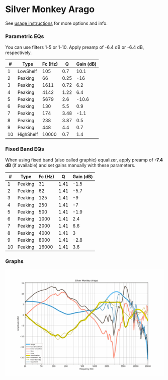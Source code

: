 # Silver Monkey Arago
See [usage instructions](https://github.com/jaakkopasanen/AutoEq#usage) for more options and info.

### Parametric EQs
You can use filters 1-5 or 1-10. Apply preamp of -6.4 dB or -6.4 dB, respectively.

|   # | Type      |   Fc (Hz) |    Q |   Gain (dB) |
|-----|-----------|-----------|------|-------------|
|   1 | LowShelf  |       105 | 0.7  |        10.1 |
|   2 | Peaking   |        66 | 0.25 |       -16   |
|   3 | Peaking   |      1611 | 0.72 |         6.2 |
|   4 | Peaking   |      4142 | 1.22 |         6.4 |
|   5 | Peaking   |      5679 | 2.6  |       -10.6 |
|   6 | Peaking   |       130 | 5.5  |         0.9 |
|   7 | Peaking   |       174 | 3.48 |        -1.1 |
|   8 | Peaking   |       238 | 3.87 |         0.5 |
|   9 | Peaking   |       448 | 4.4  |         0.7 |
|  10 | HighShelf |     10000 | 0.7  |         1.4 |

### Fixed Band EQs
When using fixed band (also called graphic) equalizer, apply preamp of **-7.4 dB** (if available) and set gains manually with these parameters.

|   # | Type    |   Fc (Hz) |    Q |   Gain (dB) |
|-----|---------|-----------|------|-------------|
|   1 | Peaking |        31 | 1.41 |        -1.5 |
|   2 | Peaking |        62 | 1.41 |        -5.7 |
|   3 | Peaking |       125 | 1.41 |        -9   |
|   4 | Peaking |       250 | 1.41 |        -7   |
|   5 | Peaking |       500 | 1.41 |        -1.9 |
|   6 | Peaking |      1000 | 1.41 |         2.4 |
|   7 | Peaking |      2000 | 1.41 |         6.6 |
|   8 | Peaking |      4000 | 1.41 |         3   |
|   9 | Peaking |      8000 | 1.41 |        -2.8 |
|  10 | Peaking |     16000 | 1.41 |         3.6 |

### Graphs
![](./Silver%20Monkey%20Arago.png)
